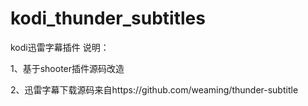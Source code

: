 # kodi_thunder_subtitles
kodi迅雷字幕插件
说明：

1、基于shooter插件源码改造

2、迅雷字幕下载源码来自https://github.com/weaming/thunder-subtitle

